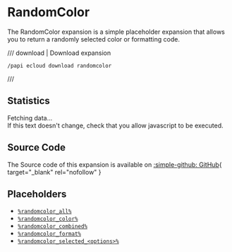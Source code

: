 # RandomColor

The RandomColor expansion is a simple placeholder expansion that allows you to return a randomly selected color or formatting code.

/// download | Download expansion
```
/papi ecloud download randomcolor
```
///

## Statistics

<span data-md-component="expansion-randomcolor">Fetching data...<br>If this text doesn't change, check that you allow javascript to be executed.</span>

## Source Code

The Source code of this expansion is available on [:simple-github: GitHub](https://github.com/Andre601/RandomColor-Expansion){ target="_blank" rel="nofollow" }

## Placeholders

- [`%randomcolor_all%`](all.md)
- [`%randomcolor_color%`](color.md)
- [`%randomcolor_combined%`](combined.md)
- [`%randomcolor_format%`](format.md)
- [`%randomcolor_selected_<options>%`](selected.md)